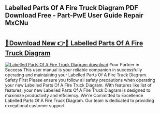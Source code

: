 ## Labelled Parts Of A Fire Truck Diagram PDF Download Free - Part-PwE User Guide Repair MxCNu

# <h2><a href="http://dfpf4py.blite.top/?on=Labelled+Parts+Of+A+Fire+Truck+Diagram">🔗Download New 👉🔴 Labelled Parts Of A Fire Truck Diagram</a></h2>

[![Labelled Parts Of A Fire Truck Diagram download](https://i.imgur.com/lujVjoI.png)](http://dfpf4py.blite.top/?on=Labelled+Parts+Of+A+Fire+Truck+Diagram)
Your Partner in Success This user manual is your reliable companion in successfully operating and maintaining your Labelled Parts Of A Fire Truck Diagram. Safety First Please ensure you follow all safety precautions when operating your new Labelled Parts Of A Fire Truck Diagram. With features like list of features, your new Labelled Parts Of A Fire Truck Diagram is designed to maximize productivity and efficiency. We're Committed to Excellence Labelled Parts Of A Fire Truck Diagram. Our team is dedicated to providing exceptional customer support.
